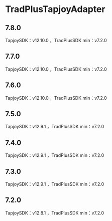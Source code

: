 # TradPlusTapjoyAdapter

## 7.8.0

TapjoySDK：v12.10.0 ，TradPlusSDK min：v7.2.0

## 7.7.0

TapjoySDK：v12.10.0 ，TradPlusSDK min：v7.2.0

## 7.6.0

TapjoySDK：v12.10.0 ，TradPlusSDK min：v7.2.0

## 7.5.0

TapjoySDK：v12.9.1 ，TradPlusSDK min：v7.2.0

## 7.4.0

TapjoySDK：v12.9.1 ，TradPlusSDK min：v7.2.0

## 7.3.0

TapjoySDK：v12.9.1 ，TradPlusSDK min：v7.2.0

## 7.2.0

TapjoySDK：v12.8.1 ，TradPlusSDK min：v7.2.0